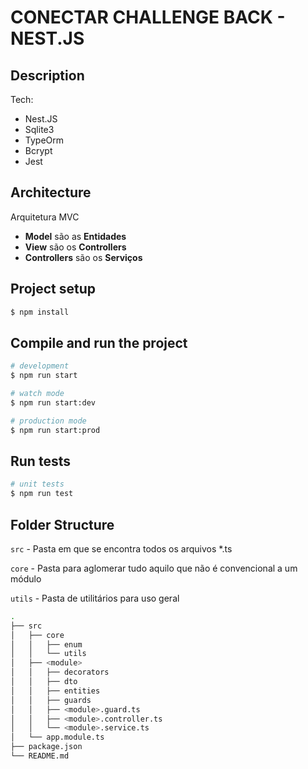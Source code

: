 # CONECTAR CHALLENGE BACK - NEST.JS

## Description

Tech:
- Nest.JS
- Sqlite3
- TypeOrm
- Bcrypt
- Jest

## Architecture

Arquitetura MVC

- **Model** são as **Entidades**
- **View** são os **Controllers**
- **Controllers** são os **Serviços**

## Project setup

```bash
$ npm install
```

## Compile and run the project

```bash
# development
$ npm run start

# watch mode
$ npm run start:dev

# production mode
$ npm run start:prod
```

## Run tests

```bash
# unit tests
$ npm run test
```


## Folder Structure

`src` - Pasta em que se encontra todos os arquivos *.ts

`core` - Pasta para aglomerar tudo aquilo que não é convencional a um módulo

`utils` - Pasta de utilitários para uso geral

```bash
.
├── src
│   ├── core
│   │   ├── enum
│   │   └── utils
│   ├── <module>
│   │   ├── decorators
│   │   ├── dto
│   │   ├── entities
│   │   ├── guards
│   │   ├── <module>.guard.ts
│   │   ├── <module>.controller.ts
│   │   └── <module>.service.ts
│   └── app.module.ts
├── package.json
└── README.md
```


